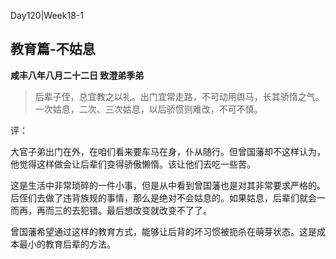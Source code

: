 Day120|Week18-1

## 教育篇-不姑息

**咸丰八年八月二十二日 致澄弟季弟**

>后辈子侄，总宜教之以礼。出门宜常走路，不可动用舆马，长其骄惰之气。一次姑息，二次、三次姑息，以后骄惯则难改，不可不慎。

评：

大官子弟出门在外，在咱们看来要车马在身，仆从随行。但曾国藩却不这样认为，他觉得这样做会让后辈们变得骄傲懒惰。该让他们去吃一些苦。

这是生活中非常琐碎的一件小事，但是从中看到曾国藩也是对其非常要求严格的。后侄们去做了违背族规的事情，那么是绝对不会姑息的。如果姑息，后辈们就会一而再，再而三的去犯错。最后想改变就改变不了了。

曾国藩希望通过这样的教育方式，能够让后背的坏习惯被扼杀在萌芽状态。这是成本最小的教育后辈的方法。

